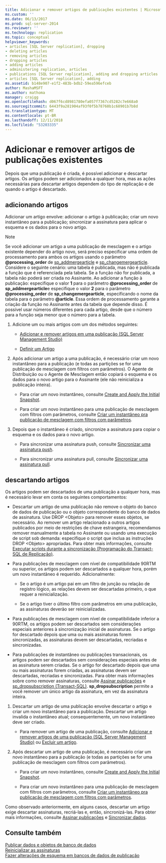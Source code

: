 ```yaml
---
title: Adicionar e remover artigos de publicações existentes | Microsoft Docs
ms.custom: ''
ms.date: 06/13/2017
ms.prod: sql-server-2014
ms.reviewer: ''
ms.technology: replication
ms.topic: conceptual
helpviewer_keywords:
- articles [SQL Server replication], dropping
- deleting articles
- removing articles
- dropping articles
- adding articles
- administering replication, articles
- publications [SQL Server replication], adding and dropping articles
- articles [SQL Server replication], adding
ms.assetid: b148e907-e1f2-483b-bdb2-59ea596efceb
author: MashaMSFT
ms.author: mathoma
manager: craigg
ms.openlocfilehash: d067f6cd8981780efa057f7367cd5282c7e668a0
ms.sourcegitcommit: 6443f9a281904af93f0f5b78760b1c68901b7b8d
ms.translationtype: MT
ms.contentlocale: pt-BR
ms.lasthandoff: 12/11/2018
ms.locfileid: "53203335"
---
```

# <a name="add-articles-to-and-drop-articles-from-existing-publications"></a>Adicionar e remover artigos de publicações existentes
  Depois que uma publicação é criada, é possível adicionar e descartar artigos. Os artigos podem ser adicionados a qualquer hora, mas as ações necessárias para descartar artigos dependem do tipo de replicação e de quando o artigo é descartado.  
  
## <a name="adding-articles"></a>adicionando artigos  
 Adicionar um artigo envolve: adicionar o artigo à publicação; criar um novo instantâneo para a publicação; sincronizar a assinatura para aplicar o esquema e os dados para o novo artigo.  
  
> [!NOTE]
>  Se você adicionar um artigo a uma publicação de mesclagem e o artigo existente depender do artigo novo, será preciso especificar uma ordem de processamento para ambos os artigos usando o parâmetro **@processing_order** de [sp_addmergearticle](/sql/relational-databases/system-stored-procedures/sp-addmergearticle-transact-sql) e [sp_changemergearticle](/sql/relational-databases/system-stored-procedures/sp-changemergearticle-transact-sql). Considere o seguinte cenário: uma tabela é publicada, mas não é publicada a função que é referenciada pela tabela. Se a função não for publicada, a tabela não poderá ser criada no Assinante. Ao adicionar a função à publicação: especifique o valor **1** para o parâmetro **@processing_order** de **sp_addmergearticle**e especifique o valor **2** para o parâmetro **@processing_order** de **sp_changemergearticle**, especificando o nome da tabela para o parâmetro **@article**. Essa ordem de processamento garante a criação da função no Assinante antes da tabela que depende disso. É possível usar números diferentes para cada artigo, desde que o número para a função seja menor que o número para a tabela.  
  
1.  Adicione um ou mais artigos com um dos métodos seguintes:  
  
    -   [Adicionar e remover artigos em uma publicação &#40;SQL Server Management Studio&#41;](add-articles-to-and-drop-articles-from-a-publication.md)  
  
    -   [Definir um Artigo](define-an-article.md)  
  
2.  Após adicionar um artigo a uma publicação, é necessário criar um novo instantâneo para a publicação (e todas as partições se for uma publicação de mesclagem com filtros com parâmetros). O Agente de Distribuição ou o Agente de Mesclagem então copiará o esquema e os dados para o novo artigo para o Assinante (ele não reinicializa a publicação inteira).  
  
    -   Para criar um novo instantâneo, consulte [Create and Apply the Initial Snapshot](../create-and-apply-the-initial-snapshot.md).  
  
    -   Para criar um novo instantâneo para uma publicação de mesclagem com filtros com parâmetros, consulte [Criar um instantâneo pra publicação de mesclagem com filtros com parâmetros](../create-a-snapshot-for-a-merge-publication-with-parameterized-filters.md).  
  
3.  Depois que o instantâneo é criado, sincronize a assinatura para copiar o esquema e os dados para o novo artigo.  
  
    -   Para sincronizar uma assinatura push, consulte [Sincronizar uma assinatura push](../synchronize-a-push-subscription.md).  
  
    -   Para sincronizar uma assinatura pull, consulte [Sincronizar uma assinatura pull](../synchronize-a-pull-subscription.md).  
  
## <a name="dropping-articles"></a>descartando artigos  
 Os artigos podem ser descartados de uma publicação a qualquer hora, mas é necessário levar em conta os seguintes comportamentos:  
  
-   Descartar um artigo de uma publicação não remove o objeto do banco de dados de publicação ou o objeto correspondente do banco de dados de assinatura. Use DROP \<Objeto> para remover esses objetos, se necessário. Ao remover um artigo relacionado a outros artigos publicados por meio de restrições de chave estrangeira, recomendamos remover manualmente a tabela no Assinante ou usando uma execução de script sob demanda: especifique o script que inclua as instruções DROP \<Objeto> apropriadas. Para obter mais informações, consulte [Executar scripts durante a sincronização &#40;Programação do Transact-SQL de Replicação&#41;](../execute-scripts-during-synchronization-replication-transact-sql-programming.md).  
  
-   Para publicações de mesclagem com nível de compatibilidade 90RTM ou superior, os artigos podem ser descartados a qualquer hora, porém um novo instantâneo é requerido. Adicionalmente:  
  
    -   Se o artigo é um artigo pai em um filtro de junção ou relação de registro lógico, as relações devem ser descartadas primeiro, o que requer a reinicialização.  
  
    -   Se o artigo tiver o último filtro com parâmetros em uma publicação, as assinaturas deverão ser reinicializadas.  
  
-   Para publicações de mesclagem com nível de compatibilidade inferior a 90RTM, os artigos podem ser descartados sem considerações especiais anteriores à sincronização inicial de assinaturas. Se o artigo for descartado depois que uma ou mais assinaturas forem sincronizadas, as assinaturas devem ser descartadas, recriadas e sincronizadas.  
  
-   Para publicações de instantâneo ou publicações transacionais, os artigos podem ser descartados sem considerações especiais antes de as assinatura serem criadas. Se o artigo for descartado depois que uma ou mais assinaturas forem criadas, as assinaturas devem ser descartadas, recriadas e sincronizadas. Para obter mais informações sobre como remover assinaturas, consulte [Assinar publicações](../subscribe-to-publications.md) e [sp_dropsubscription &#40;Transact-SQL&#41;](/sql/relational-databases/system-stored-procedures/sp-dropsubscription-transact-sql). **sp_dropsubscription** permite a você remover um único artigo da assinatura, em vez da assinatura inteira.  
  
1.  Descartar um artigo de uma publicação envolve descartar o artigo e criar um novo instantâneo para a publicação. Descartar um artigo invalida o instantâneo atual; consequentemente, um novo instantâneo deve ser criado.  
  
    -   Para remover um artigo de uma publicação, consulte [Adicionar e remover artigos de uma publicação &#40;SQL Server Management Studio&#41;](add-articles-to-and-drop-articles-from-a-publication.md) ou [Excluir um artigo](delete-an-article.md).  
  
2.  Após descartar um artigo de uma publicação, é necessário criar um novo instantâneo para a publicação (e todas as partições se for uma publicação de mesclagem com filtros com parâmetros).  
  
    -   Para criar um novo instantâneo, consulte [Create and Apply the Initial Snapshot](../create-and-apply-the-initial-snapshot.md).  
  
    -   Para criar um novo instantâneo para uma publicação de mesclagem com filtros com parâmetros, consulte [Criar um instantâneo pra publicação de mesclagem com filtros com parâmetros](../create-a-snapshot-for-a-merge-publication-with-parameterized-filters.md).  
  
 Como observado anteriormente, em alguns casos, descartar um artigo exige descartar assinaturas, recriá-las e, então, sincronizá-las. Para obter mais informações, consulte [Assinar publicações](../subscribe-to-publications.md) e [Sincronizar dados](../synchronize-data.md).  
  
## <a name="see-also"></a>Consulte também  
 [Publicar dados e objetos de banco de dados](publish-data-and-database-objects.md)   
 [Reinicializar as assinaturas](../reinitialize-subscriptions.md)   
 [Fazer alterações de esquema em bancos de dados de publicação](make-schema-changes-on-publication-databases.md)  
  
  
